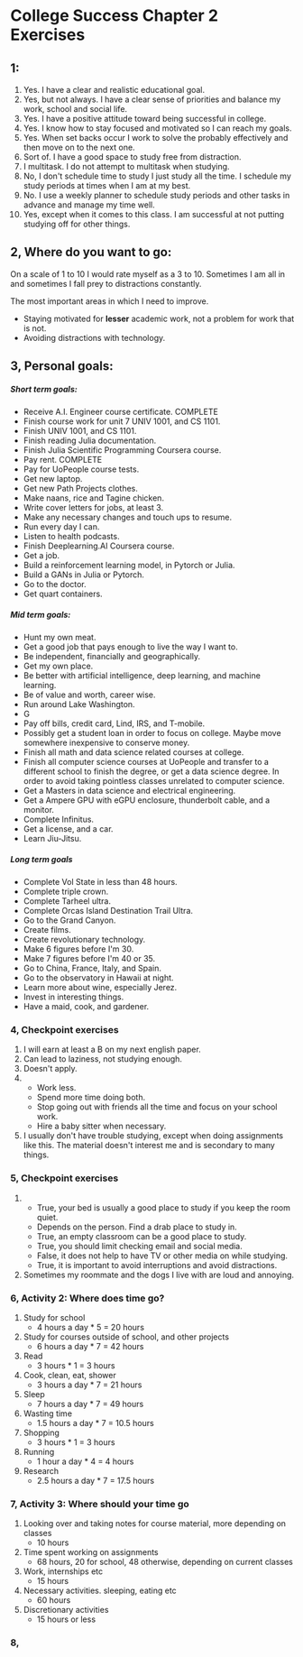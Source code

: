 
# College Success Chapter 2 Exercises

## 1:
1. Yes. I have a clear and realistic educational goal.
2. Yes, but not always. I have a clear sense of priorities and balance my work, school and social life.
3. Yes. I have a positive attitude toward being successful in college.
4. Yes. I know how to stay focused and motivated so I can reach my goals.
5. Yes. When set backs occur I work to solve the probably effectively and then move on to the next one.
6. Sort of. I have a good space to study free from distraction.
7. I multitask. I do not attempt to multitask when studying.
8. No, I don't schedule time to study I just study all the time. I schedule my study periods at times when I am at my best.
9. No. I use a weekly planner to schedule study periods and other tasks in advance and manage my time well.
10. Yes, except when it comes to this class. I am successful at not putting studying off for other things.

## 2, Where do you want to go:
On a scale of 1 to 10 I would rate myself as a 3 to 10. Sometimes I am all in and sometimes I fall prey to distractions constantly.

The most important areas in which I need to improve.
* Staying motivated for **lesser** academic work, not a problem for work that is not.
* Avoiding distractions with technology.

## 3, Personal goals:
##### Short term goals:
* Receive A.I. Engineer course certificate. COMPLETE
* Finish course work for unit 7 UNIV 1001, and CS 1101.
* Finish UNIV 1001, and CS 1101.
* Finish reading Julia documentation.
* Finish Julia Scientific Programming Coursera course.
* Pay rent. COMPLETE
* Pay for UoPeople course tests.
* Get new laptop.
* Get new Path Projects clothes.
* Make naans, rice and Tagine chicken.
* Write cover letters for jobs, at least 3.
* Make any necessary changes and touch ups to resume.
* Run every day I can.
* Listen to health podcasts.
* Finish Deeplearning.AI Coursera course.
* Get a job.
* Build a reinforcement learning model, in Pytorch or Julia.
* Build a GANs in Julia or Pytorch.
* Go to the doctor.
* Get quart containers.
##### Mid term goals:
* Hunt my own meat.
* Get a good job that pays enough to live the way I want to.
* Be independent, financially and geographically.
* Get my own place.
* Be better with artificial intelligence, deep learning, and machine learning.
* Be of value and worth, career wise.
* Run around Lake Washington.
* G
* Pay off bills, credit card, Lind, IRS, and T-mobile.
* Possibly get a student loan in order to focus on college. Maybe move somewhere inexpensive to conserve money.
* Finish all math and data science related courses at college.
* Finish all computer science courses at UoPeople and transfer to a different school to finish the degree, or get a data science degree. In order to avoid taking pointless classes unrelated to computer science.
* Get a Masters in data science and electrical engineering.
* Get a Ampere GPU with eGPU enclosure, thunderbolt cable, and a monitor.
* Complete Infinitus.
* Get a license, and a car.
* Learn Jiu-Jitsu.
##### Long term goals
* Complete Vol State in less than 48 hours.
* Complete triple crown.
* Complete Tarheel ultra.
* Complete Orcas Island Destination Trail Ultra.
* Go to the Grand Canyon.
* Create films.
* Create revolutionary technology.
* Make 6 figures before I'm 30.
* Make 7 figures before I'm 40 or 35.
* Go to China, France, Italy, and Spain.
* Go to the observatory in Hawaii at night.
* Learn more about wine, especially Jerez.
* Invest in interesting things.
* Have a maid, cook, and gardener.

### 4, Checkpoint exercises
1. I will earn at least a B on my next english paper.
2. Can lead to laziness, not studying enough.
3. Doesn't apply.
4. 
    * Work less.
    * Spend more time doing both.
    * Stop going out with friends all the time and focus on your school work.
    * Hire a baby sitter when necessary.
5. I usually don't have trouble studying, except when doing assignments like this. The material doesn't interest me and is secondary to many things.

### 5, Checkpoint exercises
1. 
    * True, your bed is usually a good place to study if you keep the room quiet.
    * Depends on the person. Find a drab place to study in.
    * True, an empty classroom can be a good place to study.
    * True, you should limit checking email and social media.
    * False, it does not help to have TV or other media on while studying.
    * True, it is important to avoid interruptions and avoid distractions.
2. Sometimes my roommate and the dogs I live with are loud and annoying.

### 6, Activity 2: Where does time go?
1. Study for school
    * 4 hours a day * 5 = 20 hours
2. Study for courses outside of school, and other projects
    * 6 hours a day * 7 = 42 hours
3. Read
    * 3 hours * 1 = 3 hours
4. Cook, clean, eat, shower
    * 3 hours a day * 7 = 21 hours
5. Sleep
    * 7 hours a day * 7 = 49 hours
6. Wasting time
    * 1.5 hours a day * 7 = 10.5 hours
7. Shopping
    * 3 hours * 1 = 3 hours
8. Running
    * 1 hour a day * 4 = 4 hours
9. Research
    * 2.5 hours a day * 7 = 17.5 hours
### 7, Activity 3: Where should your time go
1. Looking over and taking notes for course material, more depending on classes
    * 10 hours
2. Time spent working on assignments
    * 68 hours, 20 for school, 48 otherwise, depending on current classes
3. Work, internships etc
    * 15 hours
4. Necessary activities. sleeping, eating etc
    * 60 hours
5. Discretionary activities
    * 15 hours or less

### 8, 